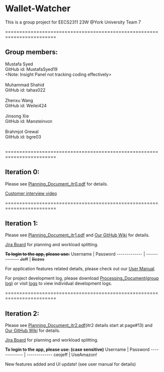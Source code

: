 # Wallet-Watcher
This is a group project for EECS2311 23W @York University
Team 7

========================================================================

## Group members:<br>
  Mustafa Syed<br>
  GitHub id: MustafaSyed19<br>
  <Note: Insight Panel not tracking coding effectively> <br><br>
  Muhammad Shahid<br>
  GitHub id: tahas022<br><br>
  Zhenxu Wang<br>
  GitHub id: Weilei424<br><br>
  Jinsong Xie<br>
  GitHub id: Mansteinvon<br><br>
  Brahmjot Grewal<br>
  GitHub id: bgre03<br><br>
  
========================================================================

## Iteration 0:
  Please see [Planning_Document_itr0.pdf](https://github.com/Weilei424/Wallet-Watcher/blob/main/Planning_Documents/Planning_Document_itr0.pdf) for details.
  
  [Customer interview video](https://drive.google.com/file/d/1tB2-PPHbQoVhg_04MTnWT-efHcVPlZ7P/view?usp=sharing/ "Named link title")
  
========================================================================

## Iteration 1:
  Please see [Planning_Document_itr1.pdf](https://github.com/Weilei424/Wallet-Watcher/blob/main/Planning_Documents/Planning_Document_itr1.pdf) and [Our GitHub Wiki](https://github.com/Weilei424/Wallet-Watcher/wiki) for details.
  
  [Jira Board](https://tahas02.atlassian.net/jira/software/projects/WALI/boards/1 "Named link title") for planning and workload splitting.
  
  ~~**To login to the app, please use:**~~
Username  | Password
------------- | -------------
~~Jeff~~  | ~~Bezos~~
 
  For application features related details, please check out our [User Manual](https://github.com/Weilei424/Wallet-Watcher/blob/main/Wallet%20Watcher%20User%20Manual.pdf).

  For project development log, please download [Processing_Document(group log)](https://github.com/Weilei424/Wallet-Watcher/blob/main/logs/Processing_Document.docx) or visit [logs](https://github.com/Weilei424/Wallet-Watcher/tree/main/logs) to view individual development logs.

========================================================================

## Iteration 2:
  Please see [Planning_Document_itr2.pdf](https://github.com/Weilei424/Wallet-Watcher/blob/main/Planning_Documents/Planning_Document_itr2.pdf)(itr2 details start at page#13) and [Our GitHub Wiki](https://github.com/Weilei424/Wallet-Watcher/wiki) for details.
  
  [Jira Board](https://tahas02.atlassian.net/jira/software/projects/WALI/boards/1) for planning and workload splitting.
  
  **To login to the app, please use: (case sensitive)**
Username  | Password
------------- | -------------
ceojeff  | UseAmazon!
  
  New features added and UI update! (see user manual for details)
  
